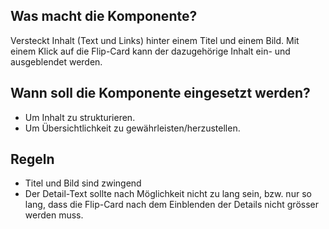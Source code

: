 
## Was macht die Komponente?
Versteckt Inhalt (Text und Links) hinter einem Titel und einem Bild. Mit einem Klick auf die Flip-Card kann der dazugehörige Inhalt ein- und ausgeblendet werden.

## Wann soll die Komponente eingesetzt werden? 
* Um Inhalt zu strukturieren.
* Um Übersichtlichkeit zu gewährleisten/herzustellen.

## Regeln
* Titel und Bild sind zwingend
* Der Detail-Text sollte nach Möglichkeit nicht zu lang sein, bzw. nur so lang, dass die Flip-Card nach dem Einblenden der Details nicht grösser werden muss.
